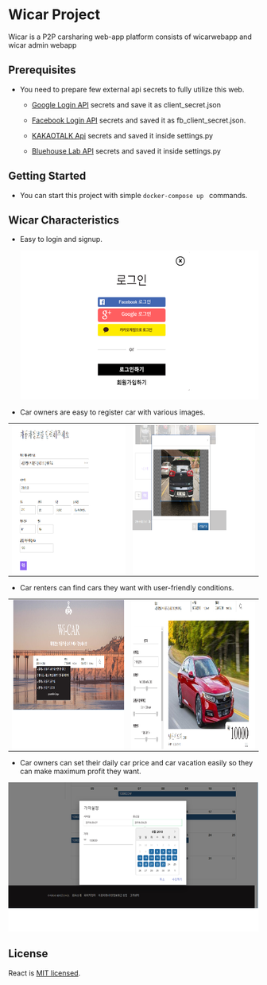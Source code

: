 # Wicar Project
Wicar is a P2P carsharing web-app platform consists of wicarwebapp and wicar admin webapp

 ## Prerequisites

* You need to prepare few external api secrets to fully utilize this web.

  * [Google Login API](https://developers.google.com/identity/protocols/OAuth2ServiceAccount) secrets and save it as client_secret.json

  * [Facebook Login API](https://developers.facebook.com/docs/facebook-login/overview) secrets and saved it as fb_client_secret.json.

  * [KAKAOTALK Api](https://developers.kakao.com/) secrets and saved it inside settings.py

  * [Bluehouse Lab API](http://www.bluehouselab.com/) secrets and saved it inside settings.py

 ## Getting Started
 * You can start this project with simple
`docker-compose up ` commands.

## Wicar Characteristics

* Easy to login and signup.

  <img src="./photos/login.png" alt="Drawing" style="height: 300px;"/>

* Car owners are easy to register car with various images.

<table>
    <tr>
        <td><img src="./photos/register_car.png" alt="Drawing" style="height: 300px;" align="middle"/></td>
        <td><img src="./photos/register_pic.png" alt="Drawing" style="height: 300px;" align="middle"/></td>
    </tr>
</table>

* Car renters can find cars they want with user-friendly conditions.

<table>
    <tr>
        <td><img src="./photos/car_search.png" alt="Drawing" style="height: 300px;" align="middle"/></td>
        <td><img src="./photos/car_options.png" alt="Drawing" style="height: 300px;" align="middle"/></td>
    </tr>
</table>

* Car owners can set their daily car price and car vacation easily so they can make maximum profit they want.
<img src="./photos/daily.png" alt="Drawing" style="height: 300px;"/>

## License

React is [MIT licensed](./LICENSE).
